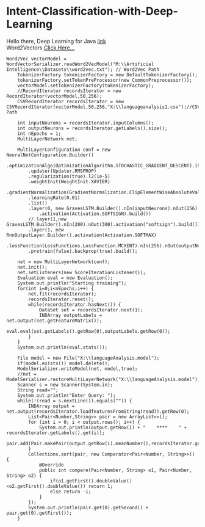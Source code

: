 # Intent-Classification-with-Deep-Learning

Hello there,
    Deep Learning for Java <a href="https://deeplearning4j.org/">link</a><br>
    Word2Vectors <a href="https://drive.google.com/open?id=1216vROaeWkTvtkeAdJi-21uW93kTrHAP">Click Here...</a>
    
    Word2Vec vectorModel = WordVectorSerializer.readWord2VecModel("M:\\Artificial Intelligence\\Datasets\\word2vec.txt"); // Word2Vec Path
        TokenizerFactory tokenizerFactory = new DefaultTokenizerFactory();
        tokenizerFactory.setTokenPreProcessor(new CommonPreprocessor());
        vectorModel.setTokenizerFactory(tokenizerFactory);
        //RecordIterator recordsIterator = new RecordIterator(vectorModel,50,256);
        CSVRecordIterator recordsIterator = new CSVRecordIterator(vectorModel,50,256,"X:\\languageanalysis1.csv");//CSV Path

        int inputNeurons = recordsIterator.inputColumns();
        int outputNeurons = recordsIterator.getLabels().size();
        int nEpochs = 1;
        MultiLayerNetwork net;

        MultiLayerConfiguration conf = new NeuralNetConfiguration.Builder()
            .optimizationAlgo(OptimizationAlgorithm.STOCHASTIC_GRADIENT_DESCENT).iterations(iterations)
            .updater(Updater.RMSPROP)
            .regularization(true).l2(1e-5)
            .weightInit(WeightInit.XAVIER)
            .gradientNormalization(GradientNormalization.ClipElementWiseAbsoluteValue).gradientNormalizationThreshold(1.0)
            .learningRate(0.01)
            .list()
            .layer(0, new GravesLSTM.Builder().nIn(inputNeurons).nOut(256)
                .activation(Activation.SOFTSIGN).build())
            //.layer(1,new GravesLSTM.Builder().nIn(200).nOut(300).activation("softsign").build())
            .layer(1, new RnnOutputLayer.Builder().activation(Activation.SOFTMAX)
                .lossFunction(LossFunctions.LossFunction.MCXENT).nIn(256).nOut(outputNeurons).build())
            .pretrain(false).backprop(true).build();

        net = new MultiLayerNetwork(conf);
        net.init();
        net.setListeners(new ScoreIterationListener());
        Evaluation eval = new Evaluation();
        System.out.println("Starting training");
        for(int i=0;i<nEpochs;i++) {
            net.fit(recordsIterator);
            recordsIterator.reset();
            while(recordsIterator.hasNext()) {
                DataSet set = recordsIterator.next(1);
                INDArray outputLabels = net.output(set.getFeatureMatrix());
                eval.eval(set.getLabels().getRow(0),outputLabels.getRow(0));
            }
        }
        System.out.println(eval.stats());

        File model = new File("X:\\languageAnalysis.model");
        if(model.exists()) model.delete();
        ModelSerializer.writeModel(net, model,true);
        //net = ModelSerializer.restoreMultiLayerNetwork("X:\\languageAnalysis.model");
        Scanner s = new Scanner(System.in);
        String read="";
        System.out.println("Enter Query: ");
        while(!(read = s.nextLine()).equals("")) {
            INDArray output = net.output(recordsIterator.loadfeaturesFromString(read)).getRow(0);
            List<Pair<Number,String>> pair = new ArrayList<>();
            for (int i = 0; i < output.rows(); i++) {
                System.out.println(output.getRow(i) + "    ****    " + recordsIterator.getLabels().get(i));
                pair.add(Pair.makePair(output.getRow(i).meanNumber(),recordsIterator.getLabels().get(i)));
            }
            Collections.sort(pair, new Comparator<Pair<Number, String>>() {
                @Override
                public int compare(Pair<Number, String> o1, Pair<Number, String> o2) {
                    if(o1.getFirst().doubleValue()<o2.getFirst().doubleValue()) return 1;
                    else return -1;
                }
            });
            System.out.println(pair.get(0).getSecond() + pair.get(0).getFirst());
        }
